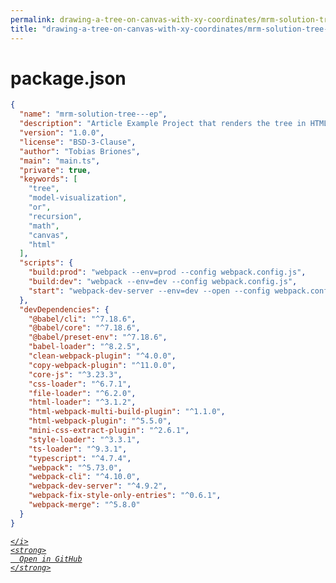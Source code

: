 ```yaml
---
permalink: drawing-a-tree-on-canvas-with-xy-coordinates/mrm-solution-tree---ep/package.json.html
title: "drawing-a-tree-on-canvas-with-xy-coordinates/mrm-solution-tree---ep/package.json"
---
```


# package.json
```json
{
  "name": "mrm-solution-tree---ep",
  "description": "Article Example Project that renders the tree in HTML5 Canvas with TypeScript",
  "version": "1.0.0",
  "license": "BSD-3-Clause",
  "author": "Tobias Briones",
  "main": "main.ts",
  "private": true,
  "keywords": [
    "tree",
    "model-visualization",
    "or",
    "recursion",
    "math",
    "canvas",
    "html"
  ],
  "scripts": {
    "build:prod": "webpack --env=prod --config webpack.config.js",
    "build:dev": "webpack --env=dev --config webpack.config.js",
    "start": "webpack-dev-server --env=dev --open --config webpack.config.js"
  },
  "devDependencies": {
    "@babel/cli": "^7.18.6",
    "@babel/core": "^7.18.6",
    "@babel/preset-env": "^7.18.6",
    "babel-loader": "^8.2.5",
    "clean-webpack-plugin": "^4.0.0",
    "copy-webpack-plugin": "^11.0.0",
    "core-js": "^3.23.3",
    "css-loader": "^6.7.1",
    "file-loader": "^6.2.0",
    "html-loader": "^3.1.2",
    "html-webpack-multi-build-plugin": "^1.1.0",
    "html-webpack-plugin": "^5.5.0",
    "mini-css-extract-plugin": "^2.6.1",
    "style-loader": "^3.3.1",
    "ts-loader": "^9.3.1",
    "typescript": "^4.7.4",
    "webpack": "^5.73.0",
    "webpack-cli": "^4.10.0",
    "webpack-dev-server": "^4.9.2",
    "webpack-fix-style-only-entries": "^0.6.1",
    "webpack-merge": "^5.8.0"
  }
}

```
<div class="social open-gh-btn my-4">
  <a class="btn btn-github" href="https://github.com/tobiasbriones/blog/tree/main/mathswe/representation/repsymo/2dp/mrm/feat/drawing-a-tree-on-canvas-with-xy-coordinates/mrm-solution-tree---ep/package.json" target="_blank">
    <i class="fab fa-github">
      
    </i>
    <strong>
      Open in GitHub
    </strong>
  </a>
</div>
